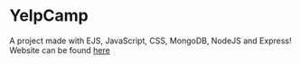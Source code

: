 # YelpCamp

A project made with EJS, JavaScript, CSS, MongoDB, NodeJS and Express!
Website can be found [here](https://yelpcamp-jasmine.fly.dev/)
